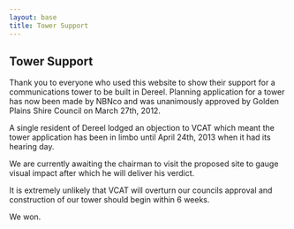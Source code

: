 ```yaml
---
layout: base
title: Tower Support
---
```


## Tower Support

Thank you to everyone who used this website to show their support for a communications tower
to be built in Dereel. Planning application for a tower has now been made by NBNco and was
unanimously approved by Golden Plains Shire Council on March 27th, 2012.

A single resident of Dereel lodged an objection to VCAT which meant the tower application has
been in limbo until April 24th, 2013 when it had its hearing day.

We are currently awaiting the chairman to visit the proposed site to gauge visual impact after
which he will deliver his verdict.

It is extremely unlikely that VCAT will overturn our councils approval and construction of
our tower should begin within 6 weeks.

We won.
